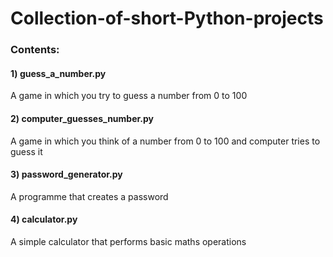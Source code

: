 # Collection-of-short-Python-projects

### Contents:
#### 1) guess_a_number.py
A game in which you try to guess a number from 0 to 100
#### 2) computer_guesses_number.py
A game in which you think of a number from 0 to 100 and computer tries to guess it
#### 3) password_generator.py
A programme that creates a password
#### 4) calculator.py
A simple calculator that performs basic maths operations
